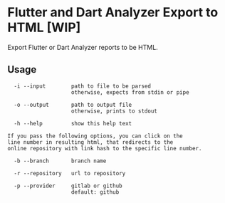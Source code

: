 # Flutter and Dart Analyzer Export to HTML [WIP]

Export Flutter or Dart Analyzer reports to be HTML.

## Usage

```
  -i --input        path to file to be parsed
                    otherwise, expects from stdin or pipe

  -o --output       path to output file
                    otherwise, prints to stdout

  -h --help         show this help text

If you pass the following options, you can click on the
line number in resulting html, that redirects to the
online repository with link hash to the specific line number.

  -b --branch       branch name

  -r --repository   url to repository

  -p --provider     gitlab or github
                    default: github

```
